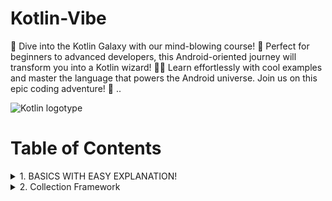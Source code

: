 # Kotlin-Vibe

🚀 Dive into the Kotlin Galaxy with our mind-blowing course! 🌌 Perfect for beginners to advanced developers, this Android-oriented journey will transform you into a Kotlin wizard! 🧙‍♂️ Learn effortlessly with cool examples and master the language that powers the Android universe. Join us on this epic coding adventure! 🌟
..

![Kotlin logotype](https://github.com/alidehkhodaei/kotlin-cheatsheet/raw/main/images/kotlin_logotype.jpg)

# Table of Contents

 <details>
  <summary>1. BASICS WITH EASY EXPLANATION!</summary>
  
   
     * 1_Hello_World_prog
     * 2_datatype_and_val_and_var_explanation
     * 3_operators_explanation
     * 4_if_else_explanation
     * 5_when_explanation
     * 6_loop_explanation
     * 7_general_terms_explanation
     * 8_keyword_explanation
                
</details>

<details>
  <summary>2. Collection Framework</summary>
  
  
      * 1_Array_explanation
      * 2_List_and_map_explanation
      * 3_enum_and_sealed_explanation
      * 4_map_Filter_explanation
                
</details>